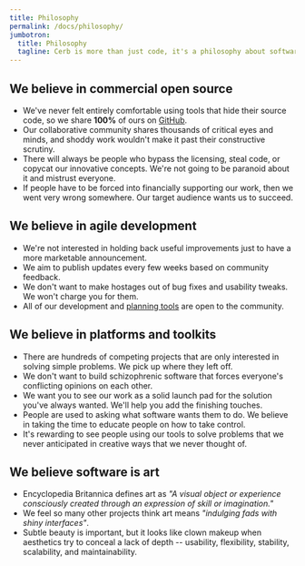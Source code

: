 ```yaml
---
title: Philosophy
permalink: /docs/philosophy/
jumbotron:
  title: Philosophy
  tagline: Cerb is more than just code, it's a philosophy about software development.
---
```


## We believe in commercial open source

-  We've never felt entirely comfortable using tools that hide their source code, so we share __100%__ of ours on [GitHub](http://github.com/wgm/cerb).
- Our collaborative community shares thousands of critical eyes and minds, and shoddy work wouldn't make it past their constructive scrutiny. 
-  There will always be people who bypass the licensing, steal code, or copycat our innovative concepts. We're not going to be paranoid about it and mistrust everyone.
- If people have to be forced into financially supporting our work, then we went very wrong somewhere.  Our target audience wants us to succeed.

## We believe in agile development

-  We're not interested in holding back useful improvements just to have a more marketable announcement.
-  We aim to publish updates every few weeks based on community feedback.
-  We don't want to make hostages out of bug fixes and usability tweaks.  We won't charge you for them.
-  All of our development and [planning tools](https://github.com/jstanden/cerb/issues) are open to the community.

## We believe in platforms and toolkits

-  There are hundreds of competing projects that are only interested in solving simple problems. We pick up where they left off.
-  We don't want to build schizophrenic software that forces everyone's conflicting opinions on each other.
-  We want you to see our work as a solid launch pad for the solution you've always wanted. We'll help you add the finishing touches.
-  People are used to asking what software wants them to do. We believe in taking the time to educate people on how to take control.
- It's rewarding to see people using our tools to solve problems that we never anticipated in creative ways that we never thought of.

## We believe software is art

-  Encyclopedia Britannica defines art as *"A visual object or experience consciously created through an expression of skill or imagination."*
-  We feel so many other projects think art means *"indulging fads with shiny interfaces"*.
-  Subtle beauty is important, but it looks like clown makeup when aesthetics try to conceal a lack of depth --  usability, flexibility, stability, scalability, and maintainability.